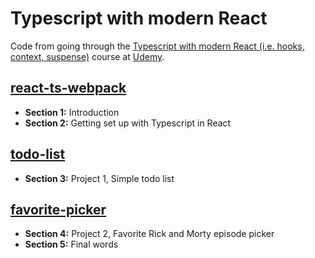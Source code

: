 # Typescript with modern React

Code from going through the [Typescript with modern React (i.e. hooks, context, suspense)](https://www.udemy.com/typescript-with-react-hooks-and-context/) course at [Udemy](https://www.udemy.com).

## [react-ts-webpack](react-ts-webpack)

- **Section 1:** Introduction
- **Section 2:** Getting set up with Typescript in React

## [todo-list](todo-list)

- **Section 3:** Project 1, Simple todo list

## [favorite-picker](favorite-picker)

- **Section 4:** Project 2, Favorite Rick and Morty episode picker
- **Section 5:** Final words
